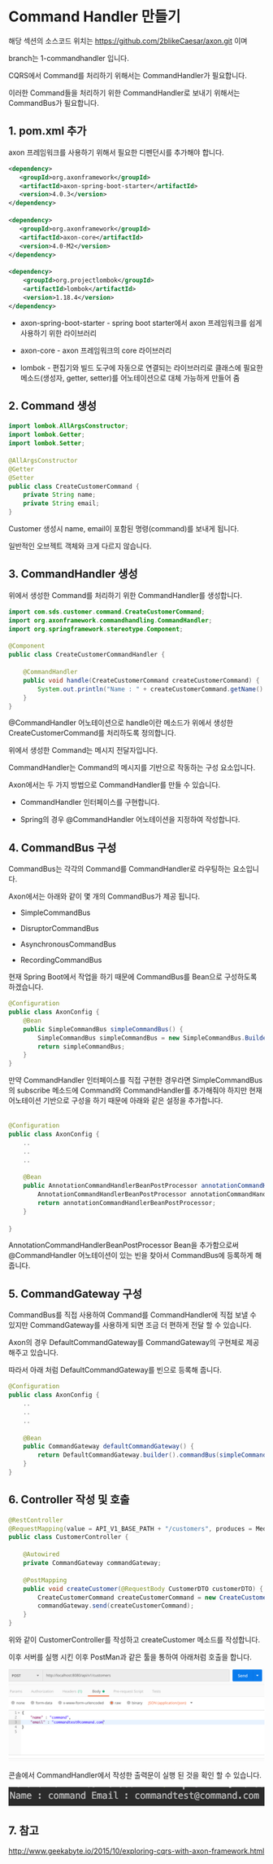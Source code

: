 # Command Handler 만들기

해당 섹션의 소스코드 위치는 https://github.com/2blikeCaesar/axon.git 이며

branch는 1-commandhandler 입니다.

CQRS에서 Command를 처리하기 위해서는 CommandHandler가 필요합니다.

이러한 Command들을 처리하기 위한 CommandHandler로 보내기 위해서는 CommandBus가 필요합니다.


## 1. pom.xml 추가

axon 프레임워크를 사용하기 위해서 필요한 디펜던시를 추가해야 합니다.

~~~xml
<dependency>
   <groupId>org.axonframework</groupId>
   <artifactId>axon-spring-boot-starter</artifactId>
   <version>4.0.3</version>
</dependency>

<dependency>
   <groupId>org.axonframework</groupId>
   <artifactId>axon-core</artifactId>
   <version>4.0-M2</version>
</dependency>

<dependency>
    <groupId>org.projectlombok</groupId>
    <artifactId>lombok</artifactId>
    <version>1.18.4</version>
</dependency>
~~~

* axon-spring-boot-starter - spring boot starter에서 axon 프레임워크를 쉽게 사용하기 위한 라이브러리

* axon-core - axon 프레임워크의 core 라이브러리

* lombok - 편집기와 빌드 도구에 자동으로 연결되는 라이브러리로 클래스에 필요한 메소드(생성자, getter, setter)를 어노테이션으로 대체 가능하게 만들어 줌

## 2. Command 생성

~~~java
import lombok.AllArgsConstructor;
import lombok.Getter;
import lombok.Setter;

@AllArgsConstructor
@Getter
@Setter
public class CreateCustomerCommand {
    private String name;
    private String email;
}
~~~

Customer 생성시 name, email이 포함된 명령(command)를 보내게 됩니다.

일반적인 오브젝트 객체와 크게 다르지 않습니다.


## 3. CommandHandler 생성

위에서 생성한 Command를 처리하기 위한 CommandHandler를 생성합니다.

~~~java
import com.sds.customer.command.CreateCustomerCommand;
import org.axonframework.commandhandling.CommandHandler;
import org.springframework.stereotype.Component;

@Component
public class CreateCustomerCommandHandler {

    @CommandHandler
    public void handle(CreateCustomerCommand createCustomerCommand) {
        System.out.println("Name : " + createCustomerCommand.getName() + " Email : " + createCustomerCommand.getEmail());
    }
}
~~~

@CommandHandler 어노테이션으로 handle이란 메소드가 위에서 생성한 CreateCustomerCommand를 처리하도록 정의합니다.

위에서 생성한 Command는 메시지 전달자입니다.

CommandHandler는 Command의 메시지를 기반으로 작동하는 구성 요소입니다.

Axon에서는 두 가지 방법으로 CommandHandler를 만들 수 있습니다.

* CommandHandler 인터페이스를 구현합니다.

* Spring의 경우 @CommandHandler 어노테이션을 지정하여 작성합니다.


## 4. CommandBus 구성

CommandBus는 각각의 Command를 CommandHandler로 라우팅하는 요소입니다.

Axon에서는 아래와 같이 몇 개의 CommandBus가 제공 됩니다.

* SimpleCommandBus

* DisruptorCommandBus

* AsynchronousCommandBus

* RecordingCommandBus


현재 Spring Boot에서 작업을 하기 때문에 CommandBus를 Bean으로 구성하도록 하겠습니다.

~~~java
@Configuration
public class AxonConfig {
    @Bean
    public SimpleCommandBus simpleCommandBus() {
        SimpleCommandBus simpleCommandBus = new SimpleCommandBus.Builder().build();
        return simpleCommandBus;
    }
}
~~~

만약 CommandHandler 인터페이스를 직접 구현한 경우라면
SimpleCommandBus의 subscribe 메소드에 Command와 CommandHandler를 추가해줘야 하지만 현재 어노테이션 기반으로 구성을 하기 때문에 아래와 같은 설정을 추가합니다.


~~~java

@Configuration
public class AxonConfig {
    ..
    ..
    ..

    @Bean
    public AnnotationCommandHandlerBeanPostProcessor annotationCommandHandlerBeanPostProcessor() {
        AnnotationCommandHandlerBeanPostProcessor annotationCommandHandlerBeanPostProcessor = new AnnotationCommandHandlerBeanPostProcessor();
        return annotationCommandHandlerBeanPostProcessor;
    }

}
~~~

AnnotationCommandHandlerBeanPostProcessor Bean을 추가함으로써 @CommandHandler 어노테이션이 있는 빈을 찾아서 CommandBus에 등록하게 해줍니다.


## 5. CommandGateway 구성

CommandBus를 직접 사용하여 Command를 CommandHandler에 직접 보낼 수 있지만 CommandGateway를 사용하게 되면 조금 더 편하게 전달 할 수 있습니다.

Axon의 경우 DefaultCommandGateway를 CommandGateway의 구현체로 제공해주고 있습니다.

따라서 아래 처럼 DefaultCommandGateway를 빈으로 등록해 줍니다.

~~~java
@Configuration
public class AxonConfig {
    ..
    ..
    ..

    @Bean
    public CommandGateway defaultCommandGateway() {
        return DefaultCommandGateway.builder().commandBus(simpleCommandBus()).build();
    }
}
~~~

## 6. Controller 작성 및 호출

~~~java
@RestController
@RequestMapping(value = API_V1_BASE_PATH + "/customers", produces = MediaType.APPLICATION_JSON_VALUE)
public class CustomerController {

    @Autowired
    private CommandGateway commandGateway;

    @PostMapping
    public void createCustomer(@RequestBody CustomerDTO customerDTO) {
        CreateCustomerCommand createCustomerCommand = new CreateCustomerCommand(customerDTO.getName(), customerDTO.getEmail());
        commandGateway.send(createCustomerCommand);
    }
}
~~~

위와 같이 CustomerController를 작성하고 createCustomer 메소드를 작성합니다.

이후 서버를 실행 시킨 이후 PostMan과 같은 툴을 통하여 아래처럼 호출을 합니다.

![](./images/postman.png)

콘솔에서 CommandHandler에서 작성한 출력문이 실행 된 것을 확인 할 수 있습니다.

![](./images/result.png)

## 7. 참고

http://www.geekabyte.io/2015/10/exploring-cqrs-with-axon-framework.html
